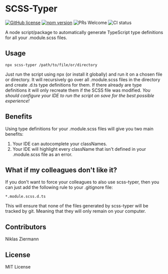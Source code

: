 # SCSS-Typer 

[![GitHub license](https://img.shields.io/badge/license-MIT-blue.svg)](https://github.com/N-Ziermann/scss-typer/blob/master/LICENSE) [![npm version](https://img.shields.io/npm/v/scss-typer.svg?style=flat)](https://www.npmjs.com/package/scss-typer) ![PRs Welcome](https://img.shields.io/badge/PRs-welcome-brightgreen.svg) ![CI status](https://github.com/N-Ziermann/scss-typer/actions/workflows/main.yml/badge.svg)

A node script/package to automatically generate TypeScript type definitions for all your .module.scss files.

## Usage

    npx scss-typer /path/to/file/or/directory

Just run the script using npx (or install it globally) and run it on a chosen file or directory. It will recursively go over all .module.scss files in the directory and create .d.ts type definitions for them.
If there already are type definitions it will only recreate them if the SCSS file was modified.
_You should configure your IDE to run the script on save for the best possible experience!_

## Benefits

Using type definitions for your .module.scss files will give you two main benefits:

1. Your IDE can autocomplete your classNames.
2. Your IDE will highlight every className that isn't defined in your .module.scss file as an error.

## What if my colleagues don't like it?
If  you don't want to force your colleagues to also use scss-typer, then you can just add the following rule to your .gitignore file:

    *.module.scss.d.ts

This will ensure that none of the files generated by scss-typer will be tracked by git. Meaning that they will only remain on your computer.

## Contributors
Niklas Ziermann

## License
MIT License